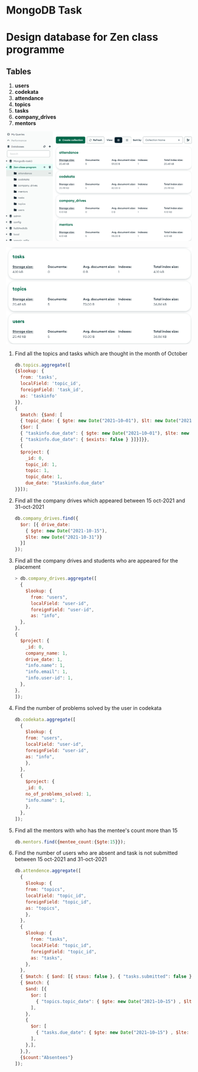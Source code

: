 # MongoDB Task

# Design database for Zen class programme

## Tables

1. **users**
2. **codekata**
3. **attendance**
4. **topics**
5. **tasks**
6. **company_drives**
7. **mentors**

![alt text](image.png)

![alt text](image-1.png)

1. Find all the topics and tasks which are thought in the month of October 

    ```javascript
    db.topics.aggregate([
    {$lookup: {
      from: 'tasks',
      localField: 'topic_id',
      foreignField: 'task_id',
      as: 'taskinfo'
    }},
    {
      $match: {$and: [
      { topic_date: { $gte: new Date("2021–10–01"), $lt: new Date("2021–10–30") } },
      {$or: [
      { "taskinfo.due_date": { $gte: new Date("2021–10–01"), $lte: new Date("2021–10–30") } },
      { "taskinfo.due_date": { $exists: false } }]}]}},
      {
      $project: {
        _id: 0,
        topic_id: 1,
        topic: 1,
        topic_date: 1,
        due_date: "$taskinfo.due_date"
   }}]);
   ```

2. Find all the company drives which appeared between 15 oct-2021 and 31-oct-2021

    ```javascript
    db.company_drives.find({ 
      $or: [{ drive_date: 
        { $gte: new Date("2021-10-15"),
        $lte: new Date("2021-10-31")} 
      }]
    });
    ```

3. Find all the company drives and students who are appeared for the placement

    ```javascript
    > db.company_drives.aggregate([
      {
        $lookup: {
          from: "users",
          localField: "user-id",
          foreignField: "user-id",
          as: "info",
      },
    },
    {
      $project: {
        _id: 0,
        company_name: 1,
        drive_date: 1,
        "info.name": 1,
        "info.email": 1,
        "info.user-id": 1,
      },
    },
    ]);

4. Find the number of problems solved by the user in codekata

    ```javascript
    db.codekata.aggregate([
      {
        $lookup: {
        from: "users",
        localField: "user-id",
        foreignField: "user-id",
        as: "info",
        },
      },
      {
        $project: {
        _id: 0,
        no_of_problems_solved: 1,
        "info.name": 1,
        },
      },
    ]);
    ```

5. Find all the mentors with who has the mentee's count more than 15
   
    ```javascript
   db.mentors.find({mentee_count:{$gte:15}});
   ```

6. Find the number of users who are absent and task is not submitted between 15 oct-2021 and 31-oct-2021

    ```javascript
    db.attendence.aggregate([
      {
        $lookup: {
        from: "topics",
        localField: "topic_id",
        foreignField: "topic_id",
        as: "topics",
        },
      },
      {
        $lookup: {
          from: "tasks",
          localField: "topic_id",
          foreignField: "topic_id",
          as: "tasks",
        },
      },
      { $match: { $and: [{ staus: false }, { "tasks.submitted": false }] } },
      { $match: { 
        $and: [{
          $or: [
            { "topics.topic_date": { $gte: new Date("2021–10–15") , $lte: new Date("2021–10–31") } }
          ],
        },
        {
          $or: [
            { "tasks.due_date": { $gte: new Date("2021–10–15") , $lte: new Date("2021–10–31") } },
          ],
        },],
      },},
      {$count:"Absentees"}
    ]);
    ```